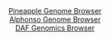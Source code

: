 <div id="Pineapple_Genome_Browser" align="center">
  <a href="https://igv.org/app/?sessionURL=blob:zZRda9swGIX_i6BjA8eWrHzUhjKSNE0_spWluGEtxci27CixJVWSYych_31q2djNCs3FxkAX0ouk95yjB.3BhirNBAch8F3UcxECDtBL0dyRSpb0K6moBmFOSk0doGhOFeUpBeEe5EQbEs1n9uTSGKlDz2NGdirCC.Fq7JKK7AQnjXZTUXljUZYkEYoYobQ3UmQjPFZsOg1NiJSu7Y3dnpcRQzxSyqXgWniS8iJu7H3xr1JcUC4qGld1adirgNjqsRozNyefh4u7YZpSrW_o9io7G95cDe_xJHqY9scP0e3lIuovPtyxghNTK3q2Gl3D6aypJ9fji9n3E39kxwSXY5bI7nTXnODzD5NWMkX1GRqgUzzoQh_acBjPaPs_.baDHem9vW_PU.s3.TYerFg7bde7eTu7WkxpvV6_4fzggFKktaUBpEs1CBF0MOw7Pb_feZmiUwfCwOajBAPh45MDjCLp2m5_3AOzlZYZoOlz_YqPA4TKqAJhJ4BwgILA73VtlyBAB2cPalX.vXAvonkwgP7Q9_txzkpjgc5izaV2CefuJs3dYndkmms4JyxDWz6v0KXsPudFu5XXXf28.vImRbb16wNao.9R9E.4e48Q1yTHwhblBVvdMzzB88uoTxl.wKStRuft7ekf43n5gY6LJheqIsbutxW7_EnbhihGuLGFDdMsYSUz24VNUTQgRD620IJUlMJSCFSRfIQOdFAPfvoNJz48HX4A">Pineapple Genome Browser</a>
</div>
<div id="Alphonso_Genome_Browser" align="center">
  <a href="https://igv.org/app/?sessionURL=blob:zZJda9swFIb_i6BlA8eW7DiuDWW4qdOFlBby0aQtxci27Gi1JUeS7TQh_31a2NjNCs3FxkAX0kEf73n07EFLhKScgQDYJnJNhIAB5Jp3M1zVJbnDFZEgyHEpiQEEyYkgLCUg2IMcS4UX01t9cq1ULQPLoqruVZgV3JSOiSu84wx30kx5ZQ15WeKEC6y4kNaVwC23aNH2OpLgujb1247pWhlW2MJlveZMcqsmrIg7fV_8qxQXhPGKxFVTKnoMEOs8OmNm5vhLuJyFaUqknJC3cXYZTsbhgxMtnm4Gw6fF_dflYrA8n9GCYdUIcrlZjJJyxf3tnTudDzdkEmWrcN75Tf545lyfR9uaCiIvkYcuHK.PXFuDoSwj2_.pZz3oiX3X4rVsvWjX0RxF7My.su..0dHTejKZwfE7nR8MUPK00SaAdC28AEHDgQPDtQe9H1N0YUDoaz6CUxA8vxhACZy.6u3Pe6Deau0LkGTTHNUxABcZESDo.RB6yPdtt._1oe.jg7EHjSj_HtzRYup70A5texDntFRa5iyWrJYmZsxs09wsdifSvJHDe7m6fYVhmF48kuvhQ7LRTGXzOLWjP9J0NAH9.PELdasfyfRPzPtIEFMlp.o27nZMbQrhROl27p7ZI3fXz253elKsBrh4F9FpeHIuKqz0fl3Ry5_OtVhQzJQutFTShJZUvS01Sd6BANmOVhekvOTaRSCK5BM0oIFc.Pm3os7h5fAd">Alphonso Genome Browser</a>
</div>


<div id="DAF_Genomics_Browser" align="center">
  <a href="https://igv.org/app/?sessionURL=blob:tZFra9swFIb_i2D95Lsd3yCMLGvWzG0HCW7WlBLO5OPY1LJcSW7ShPz3Ca9jsFHGoANJSJzL..o8R_KEQta8JSnxLHdkuS4xiKz4bgmsa_AaGEqSltBINIjAEgW2FEl6JCVIBfniUldWSnUyte0CSnOLLWc1lZb0LehMyXtVoU41PQsYHHgLO2lRznSyAhuaruKt5DZQilKajt1hu93sQB8_Y5uhJW5Y36h6UN1oE9pYYZWg3dZtgfu_GPkPynrV7yer5WSoz_B5Xown2Xxy45_n60_hdJ1_uVjl4epsWW9bUL3AcTVbzK6ncXBbiCy.WLKyCN2HpzjbX8l3_sez831XC5RjN3JjPwqcOCQngzSc9hoBoZVwUzcwIi82vCAwX67.KNQzELwm6d29QZQA.qDT745EPXcaFJH42A_MDMJFgYKkZuI4kZsk3ijQKkninowj6UXzxiRn.SKJHG_ieaH1DZjWL.tmGJ8W.jP4Vhh_66z3v2J67Ke3yeUhU1T15dfkw9Xh8.pmOvfpOngFk0Fe_VbJBQOlQz.eL1Cg0WoMW_WLin.6P30H">DAF Genomics Browser</a>
</div>
